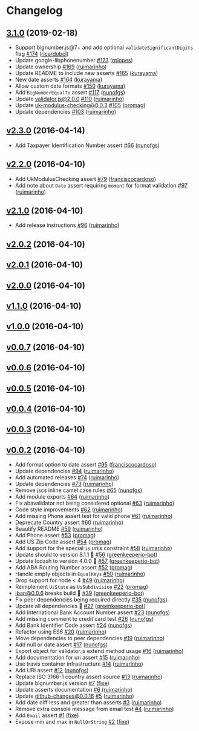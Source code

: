 # Changelog

## [3.1.0](https://github.com/uphold/validator.js-asserts/releases/tag/3.1.0) (2019-02-18)
- Support bignumber.js@7+ and add optional `validateSignificantDigits` flag [\#174](https://github.com/uphold/validator.js-asserts/pull/174) ([ricardobcl](https://github.com/ricardobcl))
- Update google-libphonenumber [\#173](https://github.com/uphold/validator.js-asserts/pull/173) ([rplopes](https://github.com/rplopes))
- Update ownership [\#169](https://github.com/uphold/validator.js-asserts/pull/169) ([ruimarinho](https://github.com/ruimarinho))
- Update README to include new asserts [\#165](https://github.com/uphold/validator.js-asserts/pull/165) ([kurayama](https://github.com/kurayama))
- New date asserts [\#164](https://github.com/uphold/validator.js-asserts/pull/164) ([kurayama](https://github.com/kurayama))
- Allow custom date formats [\#150](https://github.com/uphold/validator.js-asserts/pull/150) ([kurayama](https://github.com/kurayama))
- Add `BigNumberEqualTo` assert [\#117](https://github.com/uphold/validator.js-asserts/pull/117) ([nunofgs](https://github.com/nunofgs))
- Update validator.js@2.0.0 [\#110](https://github.com/uphold/validator.js-asserts/pull/110) ([ruimarinho](https://github.com/ruimarinho))
- Update uk-modulus-checking@0.0.3 [\#105](https://github.com/uphold/validator.js-asserts/pull/105) ([promag](https://github.com/promag))
- Update dependencies [\#103](https://github.com/uphold/validator.js-asserts/pull/103) ([ruimarinho](https://github.com/ruimarinho))

## [v2.3.0](https://github.com/uphold/validator.js-asserts/releases/tag/v2.3.0) (2016-04-14)
- Add Taxpayer Identification Number assert [\#66](https://github.com/uphold/validator.js-asserts/pull/66) ([nunofgs](https://github.com/nunofgs))

## [v2.2.0](https://github.com/uphold/validator.js-asserts/releases/tag/v2.2.0) (2016-04-10)
- Add UkModulusChecking assert [\#79](https://github.com/uphold/validator.js-asserts/pull/79) ([franciscocardoso](https://github.com/franciscocardoso))
- Add note about `Date` assert requiring `moment` for format validation [\#97](https://github.com/uphold/validator.js-asserts/pull/97) ([ruimarinho](https://github.com/ruimarinho))

## [v2.1.0](https://github.com/uphold/validator.js-asserts/releases/tag/v2.1.0) (2016-04-10)
- Add release instructions [\#96](https://github.com/uphold/validator.js-asserts/pull/96) ([ruimarinho](https://github.com/ruimarinho))

## [v2.0.2](https://github.com/uphold/validator.js-asserts/releases/tag/v2.0.2) (2016-04-10)

## [v2.0.1](https://github.com/uphold/validator.js-asserts/releases/tag/v2.0.1) (2016-04-10)

## [v2.0.0](https://github.com/uphold/validator.js-asserts/releases/tag/v2.0.0) (2016-04-10)

## [v1.1.0](https://github.com/uphold/validator.js-asserts/releases/tag/v1.1.0) (2016-04-10)

## [v1.0.0](https://github.com/uphold/validator.js-asserts/releases/tag/v1.0.0) (2016-04-10)

## [v0.0.7](https://github.com/uphold/validator.js-asserts/releases/tag/v0.0.7) (2016-04-10)

## [v0.0.6](https://github.com/uphold/validator.js-asserts/releases/tag/v0.0.6) (2016-04-10)

## [v0.0.5](https://github.com/uphold/validator.js-asserts/releases/tag/v0.0.5) (2016-04-10)

## [v0.0.4](https://github.com/uphold/validator.js-asserts/releases/tag/v0.0.4) (2016-04-10)

## [v0.0.3](https://github.com/uphold/validator.js-asserts/releases/tag/v0.0.3) (2016-04-10)

## [v0.0.2](https://github.com/uphold/validator.js-asserts/releases/tag/v0.0.2) (2016-04-10)
- Add format option to date assert [\#95](https://github.com/uphold/validator.js-asserts/pull/95) ([franciscocardoso](https://github.com/franciscocardoso))
- Update dependencies [\#94](https://github.com/uphold/validator.js-asserts/pull/94) ([ruimarinho](https://github.com/ruimarinho))
- Add automated releases [\#74](https://github.com/uphold/validator.js-asserts/pull/74) ([ruimarinho](https://github.com/ruimarinho))
- Update dependencies [\#73](https://github.com/uphold/validator.js-asserts/pull/73) ([ruimarinho](https://github.com/ruimarinho))
- Remove jscs inline camel case rules [\#65](https://github.com/uphold/validator.js-asserts/pull/65) ([nunofgs](https://github.com/nunofgs))
- Add module exports [\#64](https://github.com/uphold/validator.js-asserts/pull/64) ([ruimarinho](https://github.com/ruimarinho))
- Fix abavalidator not being considered optional [\#63](https://github.com/uphold/validator.js-asserts/pull/63) ([ruimarinho](https://github.com/ruimarinho))
- Code style improvements [\#62](https://github.com/uphold/validator.js-asserts/pull/62) ([ruimarinho](https://github.com/ruimarinho))
- Add missing Phone assert test for valid phone [\#61](https://github.com/uphold/validator.js-asserts/pull/61) ([ruimarinho](https://github.com/ruimarinho))
- Deprecate Country assert [\#60](https://github.com/uphold/validator.js-asserts/pull/60) ([ruimarinho](https://github.com/ruimarinho))
- Beautify README [\#59](https://github.com/uphold/validator.js-asserts/pull/59) ([ruimarinho](https://github.com/ruimarinho))
- Add Phone assert [\#53](https://github.com/uphold/validator.js-asserts/pull/53) ([promag](https://github.com/promag))
- Add US Zip Code assert [\#54](https://github.com/uphold/validator.js-asserts/pull/54) ([promag](https://github.com/promag))
- Add support for the special `is` urijs constraint [\#58](https://github.com/uphold/validator.js-asserts/pull/58) ([ruimarinho](https://github.com/ruimarinho))
- Update should to version 8.1.1 🚀 [\#56](https://github.com/uphold/validator.js-asserts/pull/56) ([greenkeeperio-bot](https://github.com/greenkeeperio-bot))
- Update lodash to version 4.0.0 🚀 [\#57](https://github.com/uphold/validator.js-asserts/pull/57) ([greenkeeperio-bot](https://github.com/greenkeeperio-bot))
- Add ABA Routing Number assert [\#52](https://github.com/uphold/validator.js-asserts/pull/52) ([promag](https://github.com/promag))
- Handle empty objects in `EqualKeys` [\#50](https://github.com/uphold/validator.js-asserts/pull/50) ([ruimarinho](https://github.com/ruimarinho))
- Drop support for node < 4 [\#49](https://github.com/uphold/validator.js-asserts/pull/49) ([ruimarinho](https://github.com/ruimarinho))
- Reimplement `UsState` as `UsSubdivision` [\#22](https://github.com/uphold/validator.js-asserts/pull/22) ([promag](https://github.com/promag))
- iban@0.0.6 breaks build 🚨 [\#39](https://github.com/uphold/validator.js-asserts/pull/39) ([greenkeeperio-bot](https://github.com/greenkeeperio-bot))
- Fix peer dependencies being required directly [\#35](https://github.com/uphold/validator.js-asserts/pull/35) ([nunofgs](https://github.com/nunofgs))
- Update all dependencies 🌴 [\#27](https://github.com/uphold/validator.js-asserts/pull/27) ([greenkeeperio-bot](https://github.com/greenkeeperio-bot))
- Add International Bank Account Number assert [\#23](https://github.com/uphold/validator.js-asserts/pull/23) ([nunofgs](https://github.com/nunofgs))
- Add missing comment to credit card test [\#26](https://github.com/uphold/validator.js-asserts/pull/26) ([nunofgs](https://github.com/nunofgs))
- Add Bank Identifier Code assert [\#24](https://github.com/uphold/validator.js-asserts/pull/24) ([nunofgs](https://github.com/nunofgs))
- Refactor using ES6 [\#20](https://github.com/uphold/validator.js-asserts/pull/20) ([ruimarinho](https://github.com/ruimarinho))
- Move dependencies to peer dependencies [\#19](https://github.com/uphold/validator.js-asserts/pull/19) ([ruimarinho](https://github.com/ruimarinho))
- Add null or date assert [\#17](https://github.com/uphold/validator.js-asserts/pull/17) ([nunofgs](https://github.com/nunofgs))
- Export object for validator.js extend method usage [\#16](https://github.com/uphold/validator.js-asserts/pull/16) ([ruimarinho](https://github.com/ruimarinho))
- Add documentation for uri assert [\#15](https://github.com/uphold/validator.js-asserts/pull/15) ([ruimarinho](https://github.com/ruimarinho))
- Use travis container infrastructure [\#14](https://github.com/uphold/validator.js-asserts/pull/14) ([ruimarinho](https://github.com/ruimarinho))
- Add URI assert [\#12](https://github.com/uphold/validator.js-asserts/pull/12) ([nunofgs](https://github.com/nunofgs))
- Replace ISO 3166-1 country assert source [\#13](https://github.com/uphold/validator.js-asserts/pull/13) ([ruimarinho](https://github.com/ruimarinho))
- Update bignumber.js version [\#7](https://github.com/uphold/validator.js-asserts/pull/7) ([fixe](https://github.com/fixe))
- Update asserts documentation [\#6](https://github.com/uphold/validator.js-asserts/pull/6) ([ruimarinho](https://github.com/ruimarinho))
- Update github-changes@0.0.16 [\#5](https://github.com/uphold/validator.js-asserts/pull/5) ([ruimarinho](https://github.com/ruimarinho))
- Add date diff less and greater than asserts [\#3](https://github.com/uphold/validator.js-asserts/pull/3) ([ruimarinho](https://github.com/ruimarinho))
- Remove extra console message from email test [\#4](https://github.com/uphold/validator.js-asserts/pull/4) ([ruimarinho](https://github.com/ruimarinho))
- Add `Email` assert [\#1](https://github.com/uphold/validator.js-asserts/pull/1) ([fixe](https://github.com/fixe))
- Expose min and max in `NullOrString` [\#2](https://github.com/uphold/validator.js-asserts/pull/2) ([fixe](https://github.com/fixe))
